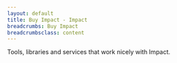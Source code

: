 ```yaml
---
layout: default
title: Buy Impact - Impact
breadcrumbs: Buy Impact
breadcrumbsclass: content
---
```

Tools, libraries and services that work nicely with Impact.